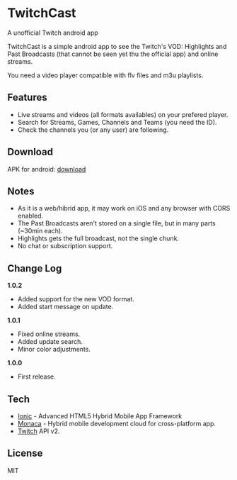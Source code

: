 TwitchCast
==
A unofficial Twitch android app

TwitchCast is a simple android app to see the Twitch's VOD: Highlights and Past Broadcasts (that cannot be seen yet thu the official app) and online streams.

You need a video player compatible with flv files and m3u playlists.

Features
--
* Live streams and videos (all formats availables) on your prefered player.
* Search for Streams, Games, Channels and Teams (you need the ID).
* Check the channels you (or any user) are following.

Download
--
APK for android: [download]

Notes
--
* As it is a web/hibrid app, it may work on iOS and any browser with CORS enabled.
* The Past Broadcasts aren't stored on a single file, but in many parts (~30min each).
* Highlights gets the full broadcast, not the single chunk.
* No chat or subscription support.

Change Log
--
 **1.0.2**
 - Added support for the new VOD format.
 - Added start message on update.
 
 **1.0.1**

 - Fixed online streams.
 - Added update search.
 - Minor color adjustments.

**1.0.0**

 - First release.

Tech
--
* [Ionic] - Advanced HTML5 Hybrid Mobile App Framework
* [Monaca] - Hybrid mobile development cloud for cross-platform app. 
* [Twitch] API v2.

License
--
MIT

[ionic]:http://ionicframework.com//
[monaca]:http://monaca.mobi
[twitch]:https://github.com/justintv/twitch-api
[download]:https://mega.co.nz/#!BwIniLLD!bvNvsjRwKXnRbr__wY4KWP9OLzSmpqRAUAWcUK_bWjw

